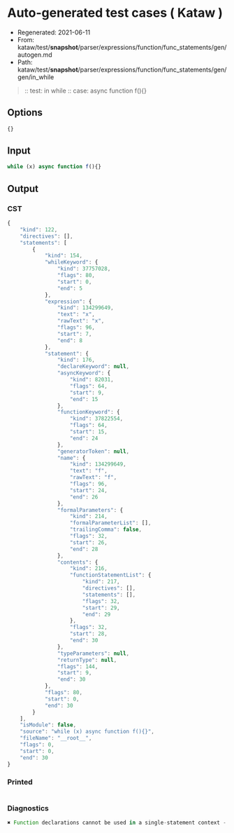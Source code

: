 # Auto-generated test cases ( Kataw )
- Regenerated: 2021-06-11
- From: kataw/test/__snapshot__/parser/expressions/function/func_statements/gen/autogen.md
- Path: kataw/test/__snapshot__/parser/expressions/function/func_statements/gen/gen/in_while
> :: test: in while
> :: case: async function f(){}
## Options

`````js
{}
`````
## Input

`````js
while (x) async function f(){}
`````
## Output

### CST

```javascript
{
    "kind": 122,
    "directives": [],
    "statements": [
        {
            "kind": 154,
            "whileKeyword": {
                "kind": 37757028,
                "flags": 80,
                "start": 0,
                "end": 5
            },
            "expression": {
                "kind": 134299649,
                "text": "x",
                "rawText": "x",
                "flags": 96,
                "start": 7,
                "end": 8
            },
            "statement": {
                "kind": 176,
                "declareKeyword": null,
                "asyncKeyword": {
                    "kind": 82031,
                    "flags": 64,
                    "start": 9,
                    "end": 15
                },
                "functionKeyword": {
                    "kind": 37822554,
                    "flags": 64,
                    "start": 15,
                    "end": 24
                },
                "generatorToken": null,
                "name": {
                    "kind": 134299649,
                    "text": "f",
                    "rawText": "f",
                    "flags": 96,
                    "start": 24,
                    "end": 26
                },
                "formalParameters": {
                    "kind": 214,
                    "formalParameterList": [],
                    "trailingComma": false,
                    "flags": 32,
                    "start": 26,
                    "end": 28
                },
                "contents": {
                    "kind": 216,
                    "functionStatementList": {
                        "kind": 217,
                        "directives": [],
                        "statements": [],
                        "flags": 32,
                        "start": 29,
                        "end": 29
                    },
                    "flags": 32,
                    "start": 28,
                    "end": 30
                },
                "typeParameters": null,
                "returnType": null,
                "flags": 144,
                "start": 9,
                "end": 30
            },
            "flags": 80,
            "start": 0,
            "end": 30
        }
    ],
    "isModule": false,
    "source": "while (x) async function f(){}",
    "fileName": "__root__",
    "flags": 0,
    "start": 0,
    "end": 30
}
```

### Printed

```javascript

```

### Diagnostics

```javascript
✖ Function declarations cannot be used in a single-statement context - start: 9, end: 15

```

